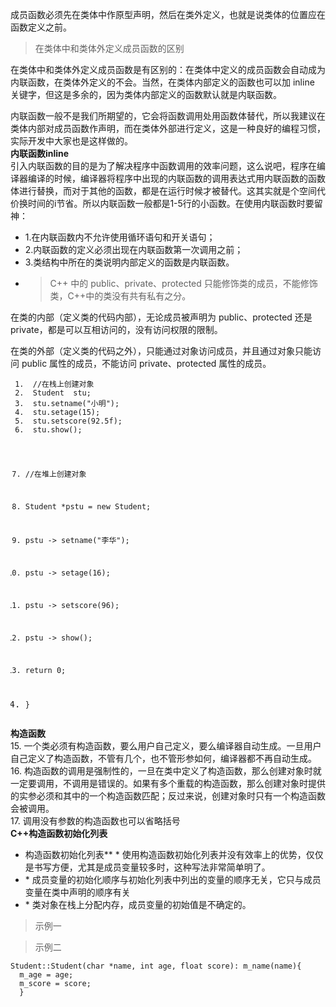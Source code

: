 成员函数必须先在类体中作原型声明，然后在类外定义，也就是说类体的位置应在函数定义之前。
</blockquote>
<blockquote>
<p>在类体中和类体外定义成员函数的区别</p>
</blockquote>
<p>在类体中和类体外定义成员函数是有区别的：在类体中定义的成员函数会自动成为内联函数，在类体外定义的不会。当然，在类体内部定义的函数也可以加 inline 关键字，但这是多余的，因为类体内部定义的函数默认就是内联函数。</p>
<p>内联函数一般不是我们所期望的，它会将函数调用处用函数体替代，所以我建议在类体内部对成员函数作声明，而在类体外部进行定义，这是一种良好的编程习惯，实际开发中大家也是这样做的。<br>
<strong>内联函数inline</strong><br>
引入内联函数的目的是为了解决程序中函数调用的效率问题，这么说吧，程序在编译器编译的时候，编译器将程序中出现的内联函数的调用表达式用内联函数的函数体进行替换，而对于其他的函数，都是在运行时候才被替代。这其实就是个空间代价换时间的i节省。所以内联函数一般都是1-5行的小函数。在使用内联函数时要留神：</p>
<ul>
<li>1.在内联函数内不允许使用循环语句和开关语句；</li>
<li>2.内联函数的定义必须出现在内联函数第一次调用之前；</li>
<li>3.类结构中所在的类说明内部定义的函数是内联函数。</li>
<li>
<blockquote>
<p>C++ 中的 public、private、protected 只能修饰类的成员，不能修饰类，C++中的类没有共有私有之分。</p>
</blockquote>
</li>
</ul>
<p>在类的内部（定义类的代码内部），无论成员被声明为 public、protected 还是 private，都是可以互相访问的，没有访问权限的限制。</p>
<p>在类的外部（定义类的代码之外），只能通过对象访问成员，并且通过对象只能访问 public 属性的成员，不能访问 private、protected 属性的成员。</p>
<pre class=" language-1"><code class="prism . language-1"> 1.  //在栈上创建对象
 2.  Student  stu;
 3.  stu.setname("小明");
 4.  stu.setage(15);
 5.  stu.setscore(92.5f);
 6.  stu.show();

 7.  //在堆上创建对象
 8.  Student  *pstu = new Student;
 9.  pstu -&gt; setname("李华");
 10.  pstu -&gt; setage(16);
 11.  pstu -&gt; setscore(96);
 12.  pstu -&gt; show();

 13.  return 0;
 14.  }
</code></pre>
<p><strong>构造函数</strong><br>
15. 一个类必须有构造函数，要么用户自己定义，要么编译器自动生成。一旦用户自己定义了构造函数，不管有几个，也不管形参如何，编译器都不再自动生成。<br>
16. 构造函数的调用是强制性的，一旦在类中定义了构造函数，那么创建对象时就一定要调用，不调用是错误的。如果有多个重载的构造函数，那么创建对象时提供的实参必须和其中的一个构造函数匹配；反过来说，创建对象时只有一个构造函数会被调用。<br>
17.  调用没有参数的构造函数也可以省略括号<br>
<strong>C++构造函数初始化列表</strong></p>
<ul>
<li>构造函数初始化列表**
* 使用构造函数初始化列表并没有效率上的优势，仅仅是书写方便，尤其是成员变量较多时，这种写法非常简单明了。</li>
<li>
* 成员变量的初始化顺序与初始化列表中列出的变量的顺序无关，它只与成员变量在类中声明的顺序有关</li>
<li>
* 类对象在栈上分配内存，成员变量的初始值是不确定的。</li>
</ul>
<blockquote>
<p>示例一</p>
</blockquote>
<preStudent::Student(char *name, int age, float score): m_name(name), m_age(age), m_score(score){
//TODO:
  }
</code></pre>
<blockquote>
<p>示例二</p>
</blockquote>
<pre><code>Student::Student(char *name, int age, float score): m_name(name){
  m_age = age;
  m_score = score;
  }
</code></pre>

<!--stackedit_data:
eyJoaXN0b3J5IjpbMTc2Nzk5MDY1NV19
-->